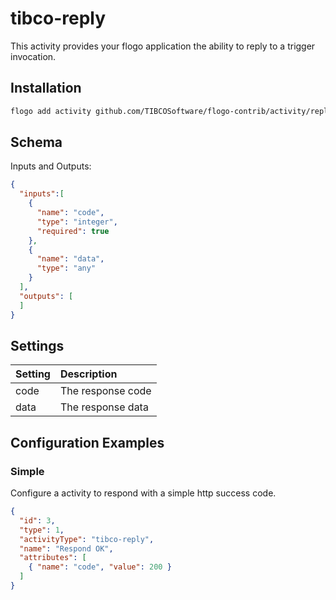 # tibco-reply
This activity provides your flogo application the ability to reply to a trigger invocation.

## Installation

```bash
flogo add activity github.com/TIBCOSoftware/flogo-contrib/activity/reply
```

## Schema
Inputs and Outputs:

```json
{
  "inputs":[
    {
      "name": "code",
      "type": "integer",
      "required": true
    },
    {
      "name": "data",
      "type": "any"
    }
  ],
  "outputs": [
  ]
}
```
## Settings
| Setting     | Description    |
|:------------|:---------------|
| code        | The response code |         
| data        | The response data |

## Configuration Examples
### Simple
Configure a activity to respond with a simple http success code.

```json
{
  "id": 3,
  "type": 1,
  "activityType": "tibco-reply",
  "name": "Respond OK",
  "attributes": [
    { "name": "code", "value": 200 }
  ]
}
```
